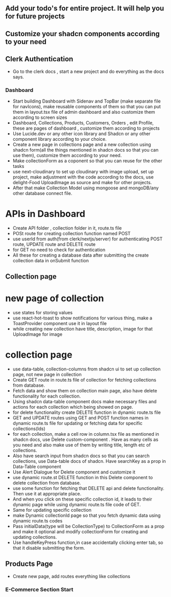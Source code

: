 ## Add your todo's for entire project. It will help you for future projects

## Customize your shadcn components according to your need

## Clerk Authentication

- Go to the clerk docs , start a new project and do everything as the docs says.

### Dashboard

- Start building Dashboard with Sidenav and TopBar (make separate file for navIcons), make reusable components of them so that you can put them in layout.tsx file of admin dashboard and also customize them according to screen sizes
- Dashboard, Collections, Products, Customers, Orders , edit Profile, these are pages of dashboard , customize them according to projects
- Use Lucide.dev or any other icon library and Shadcn or any other component library according to your choice.
- Create a new page in collections page and a new collection using shadcn form(all the things mentioned in shadcn docs so that you can use them), customize them according to your need.
- Make collectionForm as a coponent so that you can reuse for the other tasks
- use next-cloudinary to set up cloudinary with image upload, set up project, make adjustment with the code according to the docs, use delight-Food UploadImage as source and make for other projects.
- After that make Collection Model using mongoose and mongoDB/any other database connect file.

# APIs in Dashboard

- Create API folder , collection folder in it, route.ts file
- POSt route for creating collection function named POST
- use userId from auth(from clerk/nextjs/server) for authenticating POST route, UPDATE route and DELETE route
- for GET no need to check for authentication
- All these for creating a database data after submitting the create collection data in onSubmit function

## Collection page

# new page of collection

- use states for storing values
- use react-hot-toast to show notifications for various thing, make a ToastProvider component use it in layout file
- while creating new collection have title, description, image for that UploadImage for image

# collection page

- use data-table, collection-columns from shadcn ui to set up collection page, not new page in collection
- Create GET route in route.ts file of collection for fetching collections from database.
- Fetch data and show them on collection main page, also have delete functionality for each collection.
- Using shadcn data-table component docs make necessary files and actions for each collection which being showed on page.
- for delete functionality create DELETE function in dynamic route.ts file
- GET and UPDATE routes using GET and POST function names in dynamic route.ts file for updating or fetching data for specific collections(Ids)
- for each collection, make a cell row in column.tsx file as mentioned in shadcn docs, use Delete custom-component . Have as many cells as you need and also make use of them by writing title, length etc of collections.
- Also have search input from shadcn docs so that you can search collections, use Data-table docs of shadcn. Have searchKey as a prop in Data-Table component
- Use Alert Dialogue for Delete component and customize it
- use dynamic route.st DELETE function in this Delete component to delete collection from database.
- use some function for fetching that DELETE api and delete functionality. Then use it at appropriate place.
- And when you click on these specific collection id, it leads to their dynamic page while using dynamic route.ts file code of GET.
- Same for updating specific collection
- make Dynamic collectionId page so that you fetch dynamic data using dynamic route.ts codes
- Pass initialData(type will be CollectionType) to CollectionForm as a prop and make it optional and modify collectionForm for creating and updating collections.
- Use handleKeyPress function,in case accidentally clicking enter tab, so that it disable submitting the form.

## Products Page

- Create new page, add routes everything like collections

### E-Commerce Section Start
